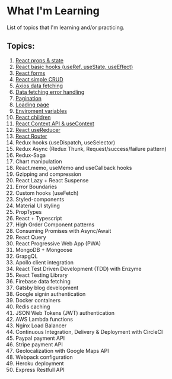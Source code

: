 # What I'm Learning

List of topics that I'm learning and/or practicing.

## Topics:

1) [React props & state](https://github.com/JoakimTeixeira/tweet-component)
2) [React basic hooks (useRef, useState, useEffect)](https://github.com/JoakimTeixeira/contact-app)
3) [React forms](https://github.com/JoakimTeixeira/contact-app)
4) [React simple CRUD](https://github.com/JoakimTeixeira/contact-app)
5) [Axios data fetching](https://github.com/JoakimTeixeira/image-search)
6) [Data fetching error handling](https://github.com/JoakimTeixeira/image-search)
7) [Pagination](https://github.com/JoakimTeixeira/image-search)
8) [Loading page](https://github.com/JoakimTeixeira/image-search) 
9) [Enviroment variables](https://github.com/JoakimTeixeira/image-search) 
10) [React children](https://github.com/JoakimTeixeira/expense-tracker)
11) [React Context API & useContext](https://github.com/JoakimTeixeira/expense-tracker)
12) [React useReducer](https://github.com/JoakimTeixeira/banking-component)
13) [React Router](https://github.com/JoakimTeixeira/routes-page)
14) Redux hooks (useDispatch, useSelector)
15) Redux Async (Redux Thunk, Request/success/failure pattern)
16) Redux-Saga
17) Chart manipulation
18) React.memo, useMemo and useCallback hooks
19) Gzipping and compression
20) React Lazy + React Suspense
21) Error Boundaries
22) Custom hooks (useFetch)
23) Styled-components
24) Material UI styling
25) PropTypes
26) React + Typescript
27) High Order Component patterns
28) Consuming Promises with Async/Await
29) React Query
30) React Progressive Web App (PWA)
31) MongoDB + Mongoose
32) GrapgQL
33) Apollo client integration
34) React Test Driven Development (TDD) with Enzyme
35) React Testing Library
36) Firebase data fetching  
37) Gatsby blog development
38) Google signin authentication
39) Docker containers
40) Redis caching
41) JSON Web Tokens (JWT) authentication
42) AWS Lambda functions
43) Nginx Load Balancer
44) Continuous Integration, Delivery & Deployment with CircleCI
45) Paypal payment API
46) Stripe payment API
47) Geolocalization with Google Maps API
48) Webpack configuration
49) Heroku deployment
50) Express Restfull API 
